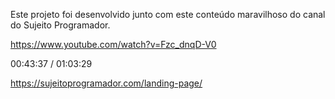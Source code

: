 Este projeto foi desenvolvido junto com este conteúdo maravilhoso do canal do Sujeito Programador.

https://www.youtube.com/watch?v=Fzc_dnqD-V0

00:43:37 / 01:03:29

https://sujeitoprogramador.com/landing-page/